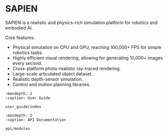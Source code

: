 # SAPIEN

SAPIEN is a realistic and physics-rich simulation platform for robotics and embodied AI. 

Core features:
* Physical simulation on CPU and GPU, reaching 100,000+ FPS for simple robotics tasks.
* Highly efficient visual rendering, allowing for generating 10,000+ images every second. 
* Cross-platform photo-realistic ray-traced rendering.
* Large-scale articulated object dataset.
* Realistic depth-sensor simulation.
* Control and motion planning libraries.

```{toctree}
:maxdepth: 2
:caption: User Guide
    
user_guide/index
```

```{toctree}
:maxdepth: 2
:caption: API Documentation

api/modules
```


<!-- .. toctree:: -->
<!-- This site is intended for SAPIEN documentation for development, not for production. -->

<!-- Indices and tables -->
<!-- ================== -->

<!-- * :ref:`genindex` -->
<!-- * :ref:`modindex` -->
<!-- * :ref:`search` -->
